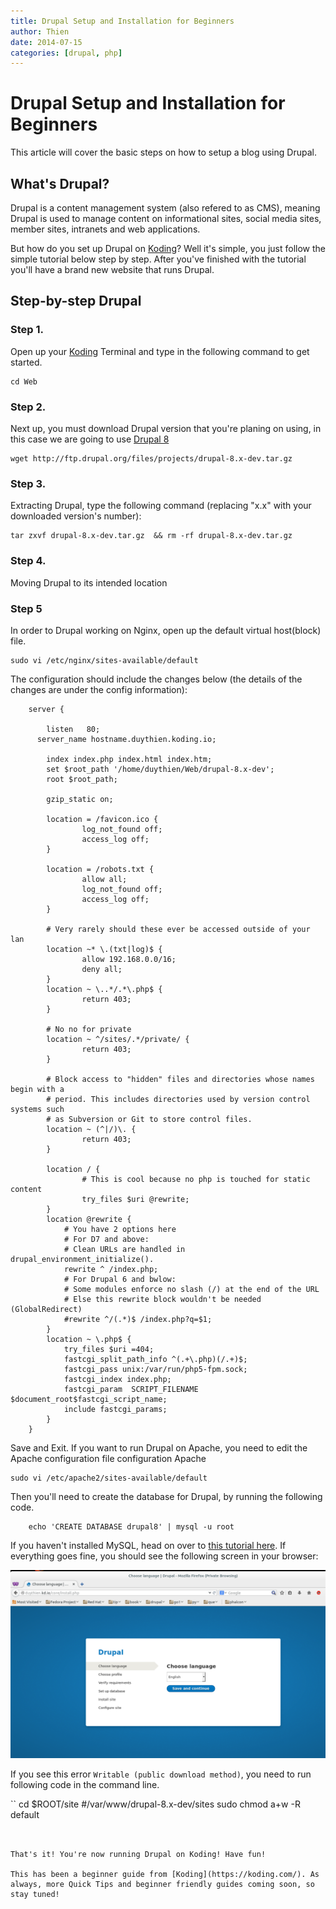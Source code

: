 ```yaml
---
title: Drupal Setup and Installation for Beginners
author: Thien
date: 2014-07-15
categories: [drupal, php]
---
```


# Drupal Setup and Installation for Beginners

This article will cover the basic steps on how to setup a blog using 
Drupal.

## What's Drupal?

Drupal is a content management system (also refered to as CMS), meaning Drupal is used to manage content on informational sites, social media sites, member sites, intranets and web applications.

But how do you set up Drupal on [Koding](https://koding.com)? Well it's simple, you just follow the simple tutorial below step by step. After you've finished with the tutorial you'll have a brand new website that runs Drupal.

## Step-by-step Drupal

### Step 1.

Open up your [Koding](https://koding.com) Terminal and type in the following command to get started.

	cd Web

### Step 2.

Next up, you must download Drupal version that you're planing on using, in this case we are going to use [Drupal 8](https://www.drupal.org/node/572834)

	wget http://ftp.drupal.org/files/projects/drupal-8.x-dev.tar.gz

### Step 3.

Extracting Drupal, type the following command (replacing "x.x" with your downloaded version's number):

	tar zxvf drupal-8.x-dev.tar.gz  && rm -rf drupal-8.x-dev.tar.gz

### Step 4.

Moving Drupal to its intended location

### Step 5

In order to Drupal working on Nginx, open up the default virtual host(block) file.

	sudo vi /etc/nginx/sites-available/default

The configuration should include the changes below (the details of the changes are under the config information):

```
	server {
	 
	    listen   80;
      server_name hostname.duythien.koding.io;
	 
	    index index.php index.html index.htm;
	    set $root_path '/home/duythien/Web/drupal-8.x-dev';
	    root $root_path;
	 
	    gzip_static on;

	    location = /favicon.ico {
	            log_not_found off;
	            access_log off;
	    }

	    location = /robots.txt {
	            allow all;
	            log_not_found off;
	            access_log off;
	    }

	    # Very rarely should these ever be accessed outside of your lan
	    location ~* \.(txt|log)$ {
	            allow 192.168.0.0/16;
	            deny all;
	    }
	    location ~ \..*/.*\.php$ {
	            return 403;
	    }

	    # No no for private
	    location ~ ^/sites/.*/private/ {
	            return 403;
	    }

	    # Block access to "hidden" files and directories whose names begin with a
	    # period. This includes directories used by version control systems such
	    # as Subversion or Git to store control files.
	    location ~ (^|/)\. {
	            return 403;
	    }

	    location / {
	            # This is cool because no php is touched for static content
	            try_files $uri @rewrite;
	    }
	    location @rewrite {
	        # You have 2 options here
	        # For D7 and above:
	        # Clean URLs are handled in drupal_environment_initialize().
	        rewrite ^ /index.php;
	        # For Drupal 6 and bwlow:
	        # Some modules enforce no slash (/) at the end of the URL
	        # Else this rewrite block wouldn't be needed (GlobalRedirect)
	        #rewrite ^/(.*)$ /index.php?q=$1;
	    }
	    location ~ \.php$ {
	        try_files $uri =404;
	        fastcgi_split_path_info ^(.+\.php)(/.+)$;
	        fastcgi_pass unix:/var/run/php5-fpm.sock;
	        fastcgi_index index.php;
	        fastcgi_param  SCRIPT_FILENAME  $document_root$fastcgi_script_name;
	        include fastcgi_params;
	    }
	}
```

Save and Exit. If you want to run Drupal on Apache, you need to edit the Apache configuration file configuration Apache

```
sudo vi /etc/apache2/sites-available/default

```
Then you'll need to create the database for Drupal, by running the following code.

```
	echo 'CREATE DATABASE drupal8' | mysql -u root
```

If you haven't installed MySQL, head on over to [this tutorial 
here](/guides/installing-mysql). If everything goes fine, you should see 
the following screen in your browser:

![](welcome.png)

If you see this error  ```Writable (public download method)```, you need to run following code in the command line.

``
 cd $ROOT/site        #/var/www/drupal-8.x-dev/sites
 sudo chmod a+w -R default 

```


That's it! You're now running Drupal on Koding! Have fun!

This has been a beginner guide from [Koding](https://koding.com/). As always, more Quick Tips and beginner friendly guides coming soon, so stay tuned!
